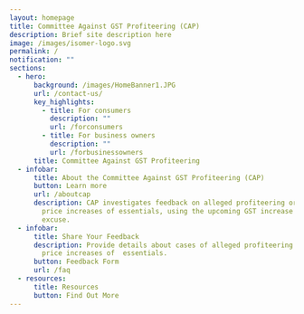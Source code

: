 ```yaml
---
layout: homepage
title: Committee Against GST Profiteering (CAP)
description: Brief site description here
image: /images/isomer-logo.svg
permalink: /
notification: ""
sections:
  - hero:
      background: /images/HomeBanner1.JPG
      url: /contact-us/
      key_highlights:
        - title: For consumers
          description: ""
          url: /forconsumers
        - title: For business owners
          description: ""
          url: /forbusinessowners
      title: Committee Against GST Profiteering
  - infobar:
      title: About the Committee Against GST Profiteering (CAP)
      button: Learn more
      url: /aboutcap
      description: CAP investigates feedback on alleged profiteering or unjustified
        price increases of essentials, using the upcoming GST increase as an
        excuse.
  - infobar:
      title: Share Your Feedback
      description: Provide details about cases of alleged profiteering or unjustified
        price increases of  essentials.
      button: Feedback Form
      url: /faq
  - resources:
      title: Resources
      button: Find Out More
---
```

